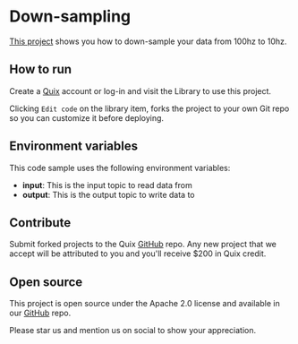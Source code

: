 # Down-sampling

[This project](https://github.com/quixio/quix-library/tree/main/python/transformations/DownSampling) shows you how to down-sample your data from 100hz to 10hz.

## How to run

Create a [Quix](https://portal.platform.quix.ai/self-sign-up?xlink=github) account or log-in and visit the Library to use this project.

Clicking `Edit code` on the library item, forks the project to your own Git repo so you can customize it before deploying.

## Environment variables

This code sample uses the following environment variables:

- **input**: This is the input topic to read data from
- **output**: This is the output topic to write data to

## Contribute

Submit forked projects to the Quix [GitHub](https://github.com/quixio/quix-library) repo. Any new project that we accept will be attributed to you and you'll receive $200 in Quix credit.

## Open source

This project is open source under the Apache 2.0 license and available in our [GitHub](https://github.com/quixio/quix-library) repo.

Please star us and mention us on social to show your appreciation.

